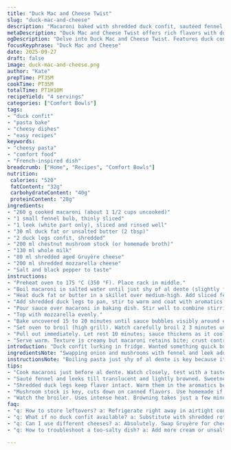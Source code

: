 ```yaml
---
title: "Duck Mac and Cheese Twist"
slug: "duck-mac-and-cheese"
description: "Macaroni baked with shredded duck confit, sautéed fennel and leeks instead of mushrooms and onion. Creamy sauce with chestnut mushroom stock substitute for canned soup. Cheese blend includes aged Gruyère and mozzarella for a nutty crust. Baked till bubbling, broiled until golden. Salted carefully; duck and stock carry salt. Lends smoky aromas, texture contrasts. Slightly altered quantities for better balance. Practical swaps for pantry limits. Time and cues adjusted for perfect texture and crust."
metaDescription: "Duck Mac and Cheese Twist offers rich flavors with duck confit, creamy sauce, airy textures, and a nutty Gruyère crust for comforting indulgence"
ogDescription: "Delve into Duck Mac and Cheese Twist. Features duck confit, sautéed fennel, a rich creamy sauce, and melt-in-your-mouth cheeses that create layers of flavor."
focusKeyphrase: "Duck Mac and Cheese"
date: 2025-09-27
draft: false
image: duck-mac-and-cheese.png
author: "Kate"
prepTime: PT35M
cookTime: PT35M
totalTime: PT1H10M
recipeYield: "4 servings"
categories: ["Comfort Bowls"]
tags:
- "duck confit"
- "pasta bake"
- "cheesy dishes"
- "easy recipes"
keywords:
- "cheesy pasta"
- "comfort food"
- "French-inspired dish"
breadcrumb: ["Home", "Recipes", "Comfort Bowls"]
nutrition: 
 calories: "520"
 fatContent: "32g"
 carbohydrateContent: "40g"
 proteinContent: "28g"
ingredients:
- "260 g cooked macaroni (about 1 1/2 cups uncooked)"
- "1 small fennel bulb, thinly sliced"
- "1 leek (white part only), sliced and rinsed well"
- "30 ml duck fat or unsalted butter (2 tbsp)"
- "2 duck legs confit, shredded"
- "200 ml chestnut mushroom stock (or homemade broth)"
- "130 ml whole milk"
- "80 ml shredded aged Gruyère cheese"
- "200 ml shredded mozzarella cheese"
- "Salt and black pepper to taste"
instructions:
- "Preheat oven to 175 °C (350 °F). Place rack in middle."
- "Boil macaroni in salted water until just shy of al dente (slightly firm, bite remains). Drain, toss lightly with olive oil or duck fat to prevent clumping. Spread in a 33 x 23 cm baking dish."
- "Heat duck fat or butter in a skillet over medium-high. Add sliced fennel and leeks. Stir. Sweat until translucent and lightly caramelized edges, about 6 8 minutes. Season with pepper but hold salt; duck confit adds salt."
- "Add shredded duck legs to pan, stir to warm and coat with aromatics. Pour in mushroom stock and milk. Bring to low simmer, sprinkle Gruyère. Stir to melt cheese evenly creating a thick creamy sauce but not too runny. Taste for seasoning adding salt cautiously because broth and confit hold salt too."
- "Pour sauce over macaroni in baking dish. Stir well to combine stirring through thoroughly but gently. Even layer of cheese and sauce coating pasta."
- "Top with mozzarella evenly."
- "Bake uncovered 15 to 20 minutes until sauce bubbles visibly around edges and cheese starts to melt and bubble."
- "Set oven to broil (high grill). Watch carefully broil 2 3 minutes until cheese browns golden with spots of dark caramelization but no burning."
- "Pull out immediately. Let rest 10 minutes; sauce thickens as it cools, flavor deepens."
- "Serve warm. Texture is creamy but macaroni retains bite; crust contrasts soft interior."
introduction: "Duck confit lurking in fridge. Wanted something quick but packs punch. Mac and cheese comfort but bumped up with fennel and leek, giving sweet aromatic layers instead of standard mushrooms. Canned soup swapped for mushroom stock - less salty, fresher. Gruyère and mozzarella combo nods to melty with a bit of an edge. Adjusted quantities to even out richness. Slow roast duck meets fast pasta bake. No need to fuss. You watch and feel — cheese bubbling, edges crisping, duck fat scents the kitchen. Neat textures, no mush. Watch salt carefully; duck confit and broth add. Keep it rustic, familiar but with an unexpected savory brightness. Work with what’s around; use celery or shallots if no leek."
ingredientsNote: "Swapping onion and mushrooms with fennel and leek adds a subtly sweet and aromatic punch, elevating layering flavors, and provides texture contrast. Duck fat or butter works interchangeably but duck fat offers richer umami depth. Replacing canned cream of mushroom with fresh mushroom stock cuts unnecessary salt and industrial taste and thickens naturally when combined with cheese. Gruyère's nutty, slightly salty complexity blends with mozzarella’s stretchiness giving the ideal topping—brown and bubbly but not rubbery. If duck confit absent, use shredded roasted chicken or pork shoulder. Milk can be whole or semi-skimmed; full fat lends silkier sauce. Salt sparingly; base ingredients already seasoned."
instructionsNote: "Boiling pasta just shy of al dente is key because it finishes cooking in oven without drying out. Toss with little fat so noodles don’t stick but avoid soaking in oil; you want sauces to adhere. Sauté fennel and leek till translucent with some browning to pull out sugars; this softens their bite and adds caramel notes without overwhelming. Adding duck confit warm keeps its fat and texture intact—avoid frying to death. Mushroom stock with milk and cheese makes a sauce that clings, doesn’t puddle around macaroni—a crucial texture point. Consider taste testing after sauce assembly to adjust seasoning before baking. Baking temp slightly reduced to protect cheese from toughening. Broiling increases surface crust quickly; watch closely. Resting allows sauce to thicken as it cools, helping to hold together when served. Knees bent, watch, listen to bubbling sounds, see golden edges rippling to know when done."
tips:
- "Cook macaroni just before al dente. Watch closely, test with a taste. Drain, toss lightly with fat to coat. But use just enough; restrict oil so sauces adhere well."
- "Sauté fennel and leeks till translucent and lightly browned. Sweetness develops, keeps the bite soft. Timing here is crucial for texture; don’t rush."
- "Shredded duck legs keep flavor intact. Warm them in the aromatics before adding to sauce. Avoid overcooking; that ruins the rich texture. You want tender bits."
- "Mushroom stock is key, cuts down on canned flavors. Use homemade if you can. Combine well with milk and cheese for a cohesive sauce; thick but not clumpy."
- "Watch the broiler. Uses intense heat. Browning takes just a few minutes. Wait for golden spots to appear but be careful—burning can happen quickly."
faq:
- "q: How to store leftovers? a: Refrigerate right away in airtight container. No more than 3 days tops. Can also freeze. Just be sure to cool first, then wrap tightly."
- "q: What if no duck confit available? a: Substitute with shredded rotisserie chicken or pork shoulder. Adds different depth of flavor but still works in the dish."
- "q: Can I use different cheeses? a: Absolutely. Swap Gruyère for cheddar or gouda but flavor changes. Melting properties differ too. Test with what you have."
- "q: How to troubleshoot a too-salty dish? a: Add more cream or unsalted broth to dilute. In a pinch, stirring in a dollop of unsweetened yogurt can balance."

---
```

